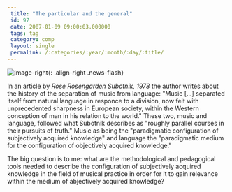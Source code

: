 ```yaml
---
 title: "The particular and the general"
 id: 97
 date: 2007-01-09 09:00:03.000000
 tags: tag
 category: comp
 layout: single
 permalink: /:categories/:year/:month/:day/:title/
---
```

![image-right](/assets/images/){: .align-right .news-flash}

In an article by <i id="Subotnik, Rose Rosegarden" title="The Cultural Message of Musical Semiology: Some Thoughts on Music, Language, and Criticism since the Enlightenment" class="Critical Inquiry" style="Vol. 4, No 4. (Summer, 1978), pp 741-68">Rose Rosengarden Subotnik, 1978</i> the author writes about the history of the separation of music from language: "Music [...] separated itself from natural language in responce to a division, now felt with unprecedented sharpness in European society, within the Western conception of man in his relation to the world." These two, music and language, followed what Subotnik describes as "roughly parallel courses in their pursuits of truth." Music as being the "paradigmatic configuration of subjectively acquired knowledge" and language the "paradigmatic medium for the configuration of objectively acquired knowledge."



The big question is to me: what are the methodological and pedagogical tools needed to describe the configuration of subjectively acquired knowledge in the field of musical practice in order for it to gain relevance within the medium of abjectively acquired knowledge?

